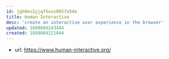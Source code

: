 ```yaml
---
id: jgh0ev2yjqf6uoz0857e5de
title: Human Interactive
desc: 'create an interactive user experience in the browser'
updated: 1698084243484
created: 1698084221044
---
```


- url: https://www.human-interactive.org/